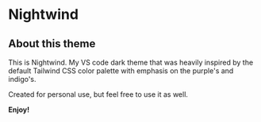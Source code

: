# Nightwind

## About this theme

This is Nightwind. My VS code dark theme that was heavily inspired by the default Tailwind CSS color palette with emphasis on the purple's and indigo's.

Created for personal use, but feel free to use it as well.

**Enjoy!**
